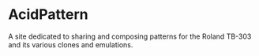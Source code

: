 # AcidPattern

A site dedicated to sharing and composing patterns for the Roland TB-303 and its various clones and emulations.
